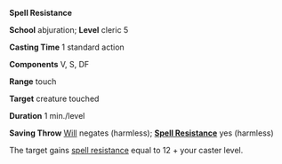  **Spell Resistance**

**School** abjuration; **Level** cleric 5

**Casting Time** 1 standard action

**Components** V, S, DF

**Range** touch

**Target** creature touched

**Duration** 1 min./level

**Saving Throw** [Will](../combat#_will) negates (harmless); **[Spell Resistance](../glossary#_spell-resistance)** yes (harmless)

The target gains [spell resistance](../glossary#_spell-resistance) equal to 12 + your caster level.

